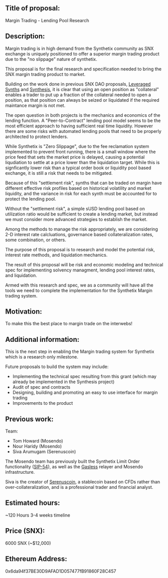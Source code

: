 ## Title of proposal: 
Margin Trading - Lending Pool Research

## Description: 
Margin trading is in high demand from the Synthetix community as SNX exchange is uniquely positioned to offer a superior margin trading product due to the "no slippage" nature of synthetix.

This proposal is for the final research and specification needed to bring the SNX margin trading product to market.

Building on the work done in previous SNX DAO proposals, [Leveraged Synths](https://github.com/Synthetixio/snx-grants-dao/blob/master/proposals/leveraged-synths.md) and [Synthesis](https://github.com/jakub-wojciechowski/snx-grants-dao/blob/master/proposals/synthesis-margin-trading.md), it is clear that using an open position as "collateral" enables a trader to put up a fraction of the collateral needed to open a position, as that position can always be seized or liquidated if the required maintance margin is not met.

The open question in both projects is the mechanics and economics of the lending function. A "Peer-to-Contract" lending pool model seems to be the most efficient approach to having sufficient real time liquidity. However there are some risks with automated lending pools that need to be properly architected to protect lenders.

While Synthetix is "Zero Slippage", due to the fee reclamation system implemented to prevent front running, there is a small window where the price feed that sets the market price is delayed, causing a potential liqudiation to settle at a price lower than the liquidation target. While this is signficantly lower risk than a typical order book or liquidity pool based exchange, it is still a risk that needs to be mitigated.

Because of this "settlement risk", synths that can be traded on margin have different effective risk profiles based on historical volatility and market liquidity, and the variance in risk for each synth must be accounted for to protect the lending pool.

Without the "settlement risk", a simple sUSD lending pool based on utilization ratio would be sufficient to create a lending market, but instead we must consider more advanced strategies to establish the market.

Among the methods to manage the risk appropriately, we are considering 2-D interest rate calcluations, governance based collateralization rates, some combination, or others.

The purpose of this proposal is to research and model the potential risk, interest rate methods, and liquidation mechanics.

The result of this proposal will be risk and economic modeling and technical spec for implementing solvency managment, lending pool interest rates, and liquidation.

Armed with this research and spec, we as a community will have all the tools we need to complete the implementation for the Synthetix Margin trading system.


## Motivation: 
To make this the best place to margin trade on the interwebs!

## Additional information: 
This is the next step in enabling the Margin trading system for Synthetix which is a research only milestone.

Future proposals to build the system may include:

- Implementing the technical spec resulting from this grant (which may already be implemented in the Synthesis project)
- Audit of spec and contracts
- Designing, building and promoting an easy to use interface for margin trading
- Improvements to the product

## Previous work: 
Team:

- Tom Howard (Mosendo)
- Nour Haridy (Mosendo)
- Siva Arumugam (Serenuscoin)

The Mosendo team has previously built the Synthetix Limit Order functionality ([SIP-54](https://sips.synthetix.io/sips/sip-54)), as well as the [Gasless](https://gasless.mosendo.com/) relayer and Mosendo infrastructure.

Siva is the creator of [Serenuscoin](https://serenuscoin.readthedocs.io/en/latest/), a stablecoin based on CFDs rather than over-collateralization, and is a professional trader and financial analyst.

## Estimated hours: 
~120 Hours
3-4 weeks timeline

## Price (SNX): 
6000 SNX (~$12,000)

## Ethereum Address: 
0x6da94f37BE30D9AFAD1D057477fB91860F28C457
